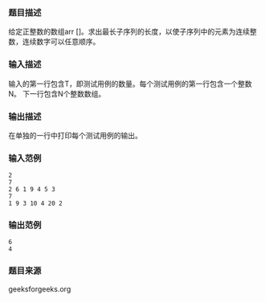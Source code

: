 ### 题目描述
给定正整数的数组arr []。求出最长子序列的长度，以使子序列中的元素为连续整数，连续数字可以任意顺序。
### 输入描述
输入的第一行包含T，即测试用例的数量。每个测试用例的第一行包含一个整数N。 下一行包含N个整数数组。
### 输出描述
在单独的一行中打印每个测试用例的输出。
### 输入范例
```
2
7
2 6 1 9 4 5 3
7
1 9 3 10 4 20 2
```
### 输出范例
```
6
4
```
### 题目来源
geeksforgeeks.org

